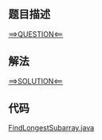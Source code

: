 ## 题目描述

[==>QUESTION<==](https://leetcode.cn/problems/find-longest-subarray-lcci/description/)

## 解法

[==>SOLUTION<==](https://leetcode.cn/problems/find-longest-subarray-lcci/solutions/2159214/zi-mu-yu-shu-zi-by-leetcode-solution-ezf4/)

## 代码

[FindLongestSubarray.java](https://github.com/Marshal7cc/leetcode-java/blob/master/src/array/FindLongestSubarray.java)

